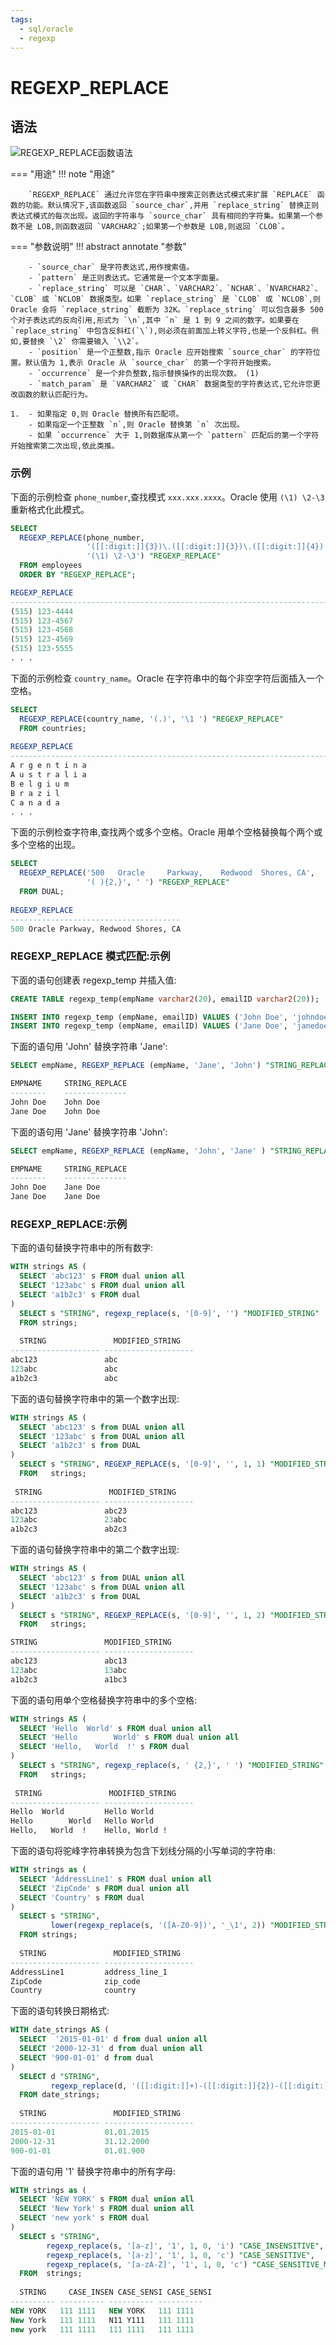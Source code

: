 ```yaml
---
tags:
  - sql/oracle
  - regexp
---
```


# REGEXP_REPLACE

## 语法

![REGEXP_REPLACE函数语法](https://docs.oracle.com/en/database/oracle/oracle-database/19/sqlrf/img/regexp_replace.gif)

=== "用途"
    !!! note "用途"

        `REGEXP_REPLACE` 通过允许您在字符串中搜索正则表达式模式来扩展 `REPLACE` 函数的功能。默认情况下,该函数返回 `source_char`,并用 `replace_string` 替换正则表达式模式的每次出现。返回的字符串与 `source_char` 具有相同的字符集。如果第一个参数不是 LOB,则函数返回 `VARCHAR2`;如果第一个参数是 LOB,则返回 `CLOB`。

=== "参数说明"
    !!! abstract annotate "参数"
    
        - `source_char` 是字符表达式,用作搜索值。
        - `pattern` 是正则表达式。它通常是一个文本字面量。
        - `replace_string` 可以是 `CHAR`、`VARCHAR2`、`NCHAR`、`NVARCHAR2`、`CLOB` 或 `NCLOB` 数据类型。如果 `replace_string` 是 `CLOB` 或 `NCLOB`,则 Oracle 会将 `replace_string` 截断为 32K。`replace_string` 可以包含最多 500 个对子表达式的反向引用,形式为 `\n`,其中 `n` 是 1 到 9 之间的数字。如果要在 `replace_string` 中包含反斜杠(`\`),则必须在前面加上转义字符,也是一个反斜杠。例如,要替换 `\2` 你需要输入 `\\2`。
        - `position` 是一个正整数,指示 Oracle 应开始搜索 `source_char` 的字符位置。默认值为 1,表示 Oracle 从 `source_char` 的第一个字符开始搜索。
        - `occurrence` 是一个非负整数,指示替换操作的出现次数。 (1)
        - `match_param` 是 `VARCHAR2` 或 `CHAR` 数据类型的字符表达式,它允许您更改函数的默认匹配行为。

    1.  - 如果指定 0,则 Oracle 替换所有匹配项。
        - 如果指定一个正整数 `n`,则 Oracle 替换第 `n` 次出现。
        - 如果 `occurrence` 大于 1,则数据库从第一个 `pattern` 匹配后的第一个字符开始搜索第二次出现,依此类推。

### 示例

下面的示例检查 `phone_number`,查找模式 `xxx.xxx.xxxx`。Oracle 使用 `(\1) \2-\3` 重新格式化此模式。

```sql
SELECT
  REGEXP_REPLACE(phone_number, 
                 '([[:digit:]]{3})\.([[:digit:]]{3})\.([[:digit:]]{4})', 
                 '(\1) \2-\3') "REGEXP_REPLACE" 
  FROM employees
  ORDER BY "REGEXP_REPLACE";

REGEXP_REPLACE
--------------------------------------------------------------------------------
(515) 123-4444
(515) 123-4567
(515) 123-4568
(515) 123-4569
(515) 123-5555
. . .
```

下面的示例检查 `country_name`。Oracle 在字符串中的每个非空字符后面插入一个空格。

```sql
SELECT
  REGEXP_REPLACE(country_name, '(.)', '\1 ') "REGEXP_REPLACE"
  FROM countries; 
  
REGEXP_REPLACE
--------------------------------------------------------------------------------
A r g e n t i n a
A u s t r a l i a
B e l g i u m
B r a z i l
C a n a d a
. . .
```

下面的示例检查字符串,查找两个或多个空格。Oracle 用单个空格替换每个两个或多个空格的出现。

```sql
SELECT
  REGEXP_REPLACE('500   Oracle     Parkway,    Redwood  Shores, CA', 
                 '( ){2,}', ' ') "REGEXP_REPLACE"
  FROM DUAL;
  
REGEXP_REPLACE
--------------------------------------
500 Oracle Parkway, Redwood Shores, CA
```

### REGEXP_REPLACE 模式匹配:示例

下面的语句创建表 regexp_temp 并插入值:

```sql
CREATE TABLE regexp_temp(empName varchar2(20), emailID varchar2(20));

INSERT INTO regexp_temp (empName, emailID) VALUES ('John Doe', 'johndoe@example.com');
INSERT INTO regexp_temp (empName, emailID) VALUES ('Jane Doe', 'janedoe@example.com');
```

下面的语句用 'John' 替换字符串 'Jane':

```sql
SELECT empName, REGEXP_REPLACE (empName, 'Jane', 'John') "STRING_REPLACE" FROM regexp_temp;

EMPNAME		STRING_REPLACE
--------	--------------
John Doe	John Doe
Jane Doe	John Doe
```

下面的语句用 'Jane' 替换字符串 'John':

```sql
SELECT empName, REGEXP_REPLACE (empName, 'John', 'Jane' ) "STRING_REPLACE" FROM regexp_temp;

EMPNAME		STRING_REPLACE
--------	--------------
John Doe	Jane Doe
Jane Doe	Jane Doe
```

### REGEXP_REPLACE:示例

下面的语句替换字符串中的所有数字:

```sql
WITH strings AS (    
  SELECT 'abc123' s FROM dual union all    
  SELECT '123abc' s FROM dual union all    
  SELECT 'a1b2c3' s FROM dual
)    
  SELECT s "STRING", regexp_replace(s, '[0-9]', '') "MODIFIED_STRING"   
  FROM strings;
  
  STRING               MODIFIED_STRING
-------------------- --------------------
abc123               abc
123abc               abc
a1b2c3               abc
```

下面的语句替换字符串中的第一个数字出现:

```sql 
WITH strings AS (    
  SELECT 'abc123' s from DUAL union all    
  SELECT '123abc' s from DUAL union all    
  SELECT 'a1b2c3' s from DUAL
)    
  SELECT s "STRING", REGEXP_REPLACE(s, '[0-9]', '', 1, 1) "MODIFIED_STRING"   
  FROM   strings;
  
 STRING               MODIFIED_STRING
-------------------- --------------------
abc123               abc23
123abc               23abc
a1b2c3               ab2c3
```

下面的语句替换字符串中的第二个数字出现:

```sql
WITH strings AS (    
  SELECT 'abc123' s from DUAL union all    
  SELECT '123abc' s from DUAL union all    
  SELECT 'a1b2c3' s from DUAL  
)    
  SELECT s "STRING", REGEXP_REPLACE(s, '[0-9]', '', 1, 2) "MODIFIED_STRING"    
  FROM   strings;

STRING               MODIFIED_STRING
-------------------- --------------------
abc123               abc13
123abc               13abc
a1b2c3               a1bc3
```

下面的语句用单个空格替换字符串中的多个空格:

```sql  
WITH strings AS (
  SELECT 'Hello  World' s FROM dual union all
  SELECT 'Hello        World' s FROM dual union all 
  SELECT 'Hello,   World  !' s FROM dual
)
  SELECT s "STRING", regexp_replace(s, ' {2,}', ' ') "MODIFIED_STRING"
  FROM   strings; 
  
 STRING               MODIFIED_STRING
-------------------- --------------------
Hello  World         Hello World
Hello        World   Hello World
Hello,   World  !    Hello, World !
```

下面的语句将驼峰字符串转换为包含下划线分隔的小写单词的字符串:

```sql
WITH strings as (
  SELECT 'AddressLine1' s FROM dual union all
  SELECT 'ZipCode' s FROM dual union all
  SELECT 'Country' s FROM dual  
)
  SELECT s "STRING",  
         lower(regexp_replace(s, '([A-Z0-9])', '_\1', 2)) "MODIFIED_STRING"
  FROM strings; 
  
  STRING               MODIFIED_STRING
-------------------- --------------------
AddressLine1         address_line_1
ZipCode              zip_code
Country              country
```

下面的语句转换日期格式:

```sql
WITH date_strings AS (
  SELECT  '2015-01-01' d from dual union all
  SELECT '2000-12-31' d from dual union all 
  SELECT '900-01-01' d from dual   
)
  SELECT d "STRING",
         regexp_replace(d, '([[:digit:]]+)-([[:digit:]]{2})-([[:digit:]]{2})', '\3.\2.\1') "MODIFIED_STRING"
  FROM date_strings;
  
  STRING               MODIFIED_STRING
-------------------- --------------------
2015-01-01           01.01.2015
2000-12-31           31.12.2000
900-01-01            01.01.900
```

下面的语句用 '1' 替换字符串中的所有字母:

```sql 
WITH strings as (
  SELECT 'NEW YORK' s FROM dual union all
  SELECT 'New York' s FROM dual union all
  SELECT 'new york' s FROM dual
)
  SELECT s "STRING",
        regexp_replace(s, '[a-z]', '1', 1, 0, 'i') "CASE_INSENSITIVE",
        regexp_replace(s, '[a-z]', '1', 1, 0, 'c') "CASE_SENSITIVE",
        regexp_replace(s, '[a-zA-Z]', '1', 1, 0, 'c') "CASE_SENSITIVE_MATCHING"
  FROM  strings;
  
  STRING     CASE_INSEN CASE_SENSI CASE_SENSI
---------- ---------- ---------- ----------
NEW YORK   111 1111   NEW YORK   111 1111
New York   111 1111   N11 Y111   111 1111
new york   111 1111   111 1111   111 1111
```


